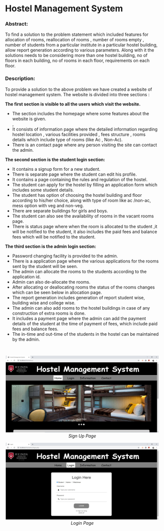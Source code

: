 # Hostel Management System

<h3>Abstract:</h3>
To find a solution to the problem statement which included features for allocation of rooms, reallocation of rooms , number of rooms empty , number of students from a particular institute in a particular hostel building, allow report generation according to various parameters. Along with it the solutions needs to be considering more than one hostel building, no of floors in each building, no of rooms in each floor, requirements on each floor.

<h3>Description:</h3>
To provide a solution to the above problem we have created a website of hostel management system.
The website is divided into three sections :

<b>The first section is visible to all the users which visit the website.</b>
<ul>
<li>The section includes the homepage where some features about the website is given.</li> , 
<li>It consists of information page where the detailed information regarding hostel location , various facilities provided , fees structure , rooms details which include type of rooms (like Ac , Non-Ac).</li>
<li>There is an contact page where any person visiting the site can contact the admin.</li>
</ul>

<b>The second section is the student login section:</b>
<ul><li>It contains a signup form for a new student.</li>
<li>There is separate page where the student can edit his profile.</li>
<li>It contains a page containing the rules and regulation of the hostel.</li>
<li>The student can apply for the hostel by filling an application form which includes some student details.</li>
<li>The student has option of choosing the hostel building and floor according to his/her choice, along with type of room like ac /non-ac, mess option with veg and non-veg.</li>
<li>There are separate buildings for girls and boys.</li>
<li>The student can also see the availability of rooms in the vacant rooms page.</li>
<li>There is status page where when the room is allocated to the student ,it will be notified to the student, it also includes the paid fees and balance fees which will be notified to the student.</li> </ul>
<b>The third section is the admin login section:</b>
<ul>
<li>Password changing facility is provided to the admin.</li>
<li>There is a application page where the various applications for the rooms sent by the student will be seen.</li>
<li>The admin can allocate the rooms to the students according to the application id.</li>
<li>Admin can also de-allocate the rooms.</li>
<li>After allocating or deallocating rooms the status of the rooms changes which can be seen below in allocation page.</li>
<li>The report generation includes generation of report student wise, building wise and college wise.</li>
<li>The admin can also add rooms to the hostel buildings in case of any construction of extra rooms is done.</li>
<li>It includes a payment page where the admin can add the payment details of the student at the time of payment of fees, which include paid fees and balance fees.</li>
<li>The in-time and out-time of the students in the hostel can be maintained by the admin.</li>
  </ul>
 <br/>
<p align="center">
<img src="https://raw.githubusercontent.com/Sankalpamokal/Hostel_management_system/master/img/home.JPG" width="500" height="250">
 <br/>   <em>Sign Up Page</em>
</p>
<p align="center">
<img src="https://raw.githubusercontent.com/Sankalpamokal/Hostel_management_system/master/img/login.JPG" width="500" height="250">
 <br/>   <em>Login Page</em>
</p>
  
